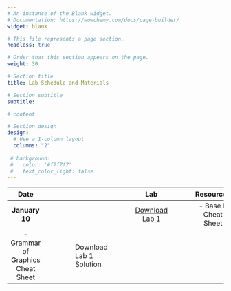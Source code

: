 ```yaml
---
# An instance of the Blank widget.
# Documentation: https://wowchemy.com/docs/page-builder/
widget: blank

# This file represents a page section.
headless: true

# Order that this section appears on the page.
weight: 30

# Section title
title: Lab Schedule and Materials

# Section subtitle
subtitle:

# content

# Section design
design:
  # Use a 1-column layout
  columns: "2" 
  
 # background:
 #   color: '#f7f7f7'
 #   text_color_light: false
---
```


Date | | | | | | | | | Lab | | | |Resources | | | | | Solution
:---: | --- | --- | --- | --- | ---| --- | --- |  --- |  :---: |  --- |  --- |  --- |  :---: | --- | --- | --- | --- | :---:
**January 10** | | | | | | | | | <a href="#">Download Lab 1</a> | | | | - Base R Cheat Sheet   
- Grammar of Graphics Cheat Sheet| | | | | Download Lab 1 Solution
 

